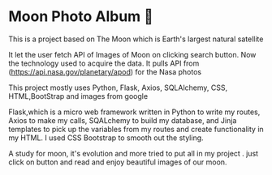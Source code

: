 # Moon  Photo Album :rocket:

This is a project based on The Moon which is Earth's largest natural satellite

It let  the user fetch API of Images of Moon on clicking search button.
  Now  the technology used to acquire the data. It pulls API from (https://api.nasa.gov/planetary/apod) for the Nasa photos

This project mostly  uses Python, Flask, Axios, SQLAlchemy, CSS, HTML,BootStrap and images from google  

 Flask,which  is a micro web framework written in Python 
to write my routes, Axios to make my calls, SQALchemy to build my database, and Jinja templates to pick up the variables from my routes and create functionality in my HTML. I used CSS Bootstrap to smooth out the styling.

A study for moon, it's evolution and more tried to put all in my project .
just click on button and read and enjoy beautiful images of our moon.




